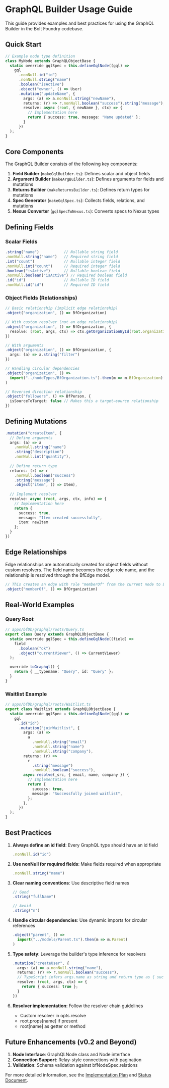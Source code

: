# GraphQL Builder Usage Guide

This guide provides examples and best practices for using the GraphQL Builder in the Bolt Foundry codebase.

## Quick Start

```typescript
// Example node type definition
class MyNode extends GraphQLObjectBase {
  static override gqlSpec = this.defineGqlNode((gql) =>
    gql
      .nonNull.id("id")
      .nonNull.string("name")
      .boolean("isActive")
      .object("owner", () => User)
      .mutation("updateName", {
        args: (a) => a.nonNull.string("newName"),
        returns: (r) => r.nonNull.boolean("success").string("message"),
        resolve: async (root, { newName }, ctx) => {
          // Implementation here
          return { success: true, message: "Name updated" };
        }
      })
  );
}
```

## Core Components

The GraphQL Builder consists of the following key components:

1. **Field Builder** (`makeGqlBuilder.ts`): Defines scalar and object fields
2. **Argument Builder** (`makeArgBuilder.ts`): Defines arguments for fields and mutations
3. **Returns Builder** (`makeReturnsBuilder.ts`): Defines return types for mutations
4. **Spec Generator** (`makeGqlSpec.ts`): Collects fields, relations, and mutations
5. **Nexus Converter** (`gqlSpecToNexus.ts`): Converts specs to Nexus types

## Defining Fields

### Scalar Fields

```typescript
.string("name")           // Nullable string field
.nonNull.string("name")   // Required string field
.int("count")             // Nullable integer field
.nonNull.int("count")     // Required integer field
.boolean("isActive")      // Nullable boolean field
.nonNull.boolean("isActive") // Required boolean field
.id("id")                 // Nullable ID field
.nonNull.id("id")         // Required ID field
```

### Object Fields (Relationships)

```typescript
// Basic relationship (implicit edge relationship)
.object("organization", () => BfOrganization)

// With custom resolver (not an edge relationship)
.object("organization", () => BfOrganization, {
  resolve: (root, args, ctx) => ctx.getOrganizationById(root.organizationId)
})

// With arguments
.object("organization", () => BfOrganization, {
  args: (a) => a.string("filter")
})

// Handling circular dependencies
.object("organization", () => 
  import("../nodeTypes/BfOrganization.ts").then(m => m.BfOrganization)
)

// Reversed direction relationship
.object("followers", () => BfPerson, { 
  isSourceToTarget: false // Makes this a target→source relationship
})
```

## Defining Mutations

```typescript
.mutation("createItem", {
  // Define arguments
  args: (a) => a
    .nonNull.string("name")
    .string("description")
    .nonNull.int("quantity"),
  
  // Define return type
  returns: (r) => r
    .nonNull.boolean("success")
    .string("message")
    .object("item", () => Item),
  
  // Implement resolver
  resolve: async (root, args, ctx, info) => {
    // Implementation here
    return {
      success: true,
      message: "Item created successfully",
      item: newItem
    };
  }
})
```

## Edge Relationships

Edge relationships are automatically created for object fields without custom resolvers. The field name becomes the edge role name, and the relationship is resolved through the BfEdge model.

```typescript
// This creates an edge with role "memberOf" from the current node to BfOrganization
.object("memberOf", () => BfOrganization)
```

## Real-World Examples

### Query Root

```typescript
// apps/bfDb/graphql/roots/Query.ts
export class Query extends GraphQLObjectBase {
  static override gqlSpec = this.defineGqlNode((field) => 
    field
      .boolean("ok")
      .object("currentViewer", () => CurrentViewer)
  );

  override toGraphql() {
    return { __typename: "Query", id: "Query" };
  }
}
```

### Waitlist Example

```typescript
// apps/bfDb/graphql/roots/Waitlist.ts
export class Waitlist extends GraphQLObjectBase {
  static override gqlSpec = this.defineGqlNode((gql) =>
    gql
      .id("id")
      .mutation("joinWaitlist", {
        args: (a) =>
          a
            .nonNull.string("email")
            .nonNull.string("name")
            .nonNull.string("company"),
        returns: (r) =>
          r
            .string("message")
            .nonNull.boolean("success"),
        async resolve(_src, { email, name, company }) {
          // Implementation here
          return {
            success: true,
            message: "Successfully joined waitlist",
          };
        },
      })
  );
}
```

## Best Practices

1. **Always define an id field**: Every GraphQL type should have an id field
   ```typescript
   .nonNull.id("id")
   ```

2. **Use nonNull for required fields**: Make fields required when appropriate
   ```typescript
   .nonNull.string("name")
   ```

3. **Clear naming conventions**: Use descriptive field names
   ```typescript
   // Good
   .string("fullName")
   
   // Avoid
   .string("n")
   ```

4. **Handle circular dependencies**: Use dynamic imports for circular references
   ```typescript
   .object("parent", () => 
     import("../models/Parent.ts").then(m => m.Parent)
   )
   ```

5. **Type safety**: Leverage the builder's type inference for resolvers
   ```typescript
   .mutation("createUser", {
     args: (a) => a.nonNull.string("name"),
     returns: (r) => r.nonNull.boolean("success"),
     // TypeScript infers args.name as string and return type as { success: boolean }
     resolve: (root, args, ctx) => {
       return { success: true };
     }
   })
   ```

6. **Resolver implementation**: Follow the resolver chain guidelines
   - Custom resolver in opts.resolve
   - root.props[name] if present
   - root[name] as getter or method

## Future Enhancements (v0.2 and Beyond)

1. **Node Interface**: GraphQLNode class and Node interface
2. **Connection Support**: Relay-style connections with pagination
3. **Validation**: Schema validation against bfNodeSpec.relations

For more detailed information, see the [Implementation Plan](/apps/bfDb/docs/0.1/implementation-plan.md) and [Status Document](/apps/bfDb/docs/status.md).